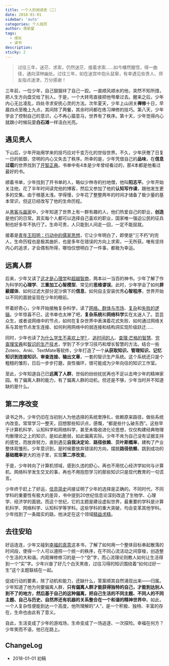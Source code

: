 ```yaml
---
title: 一个人的阅读史（二）
date: 2018-01-01
sidebar: 'auto'
categories: 个人经历
author: 夜航星
tags:
  - 成长
  - 读书
description:
sticky: 2
---
```


>   过往三年，迷茫、求索，仍然迷茫、接着求索……如今幡然醒悟，得一曲径，通向深林幽处。过往三年，如在迷宫中抱头鼠窜，有幸遇见些贵人、师友指点迷津，万分感谢！

三年前，一位少年，自己狠狠绊了自己一跤。一直顺风顺水的他，突然不知所措，把人生方向盘交给了别人。于是，一个大转弯直接把他甩晕过去。醒来之后，少年内心无比凌乱，四处寻求安抚心灵的方法。次年夏天，少年上山闭关**禅修**十日，早晨四点至晚上九点，其间除了两餐，其余时间都在练习禅修的技巧。第八天，少年学会了控制自己的意识，心不再心猿意马，世界有了秩序。第十天，少年觉得内心就跟小时候玩耍**白石滩**一样洁白光亮。

## 遇见贵人

下山后，少年开始用学来的技巧应对千变万化的世俗世界。不久，少年厌倦了日复一日的抵御，空明的内心又失去了秩序。所幸的是，少年凭借自己的**品味**，在**信息过载**的世界找到了[开智正典](https://www.douban.com/doulist/41691053/)。书单中有4本是少年曾经看过的，那4本都是他看过最好的书。

顺着书单，少年找到了开书单的人，略似少林寺的扫地僧，他叫**阳志平**。少年开始关注他，花了半年时间读完他的博客，然后又参加了他的**认知写作课**，跟他发生更多的交集。由于根基太浅，学得慢，少年花了整整两年的时间才储备了极少量的基本常识，但这已经改写了他的生命历程。

从[黑客与画家](https://book.douban.com/subject/6021440/)中，少年知道了世界上有一群有趣的人，他们热爱自己的职业，**创造**是他们的日常。其实每个人都可以选择自己喜欢的职业，国家唯一强迫公民的征兵制也好多年不执行了。生命可贵，人只能到人间走一回，一定不能屈就。

接着是[青年王阳明：行动中的儒家思想](https://book.douban.com/subject/24870782/)，它让少年明白了，即使是“三不朽”的完人，生命历程也是极其曲折，也是多年在错误的方向上求索，一无所获。唯有坚持内心的追求，才会偶有所得，哪怕仅想明白了一件事，都极为幸运。

## 远离人群

后来，少年又读了[这才是心理学](https://book.douban.com/subject/26287453/)和[超越智商](https://book.douban.com/subject/26605978/)，两本以一当百的神书。少年了解了作为科学的**心理学**、**三重加工心智模型**、常见的**思维谬误**。此时，少年学会了如何**屏蔽媒体**、如何过滤大部分泥沙俱下的**信息**，如何自主安装优秀**心智程序**，世界开始以不同的面貌呈现在少年的眼前。

怀着好奇心，少年开始接触复杂科学，读了[网络、群体与市场](https://book.douban.com/subject/6885949/)、[复杂](https://book.douban.com/subject/6749832/)和[失败的逻辑](https://book.douban.com/subject/5417235/)。少年惊喜不已，这书单也太神了吧，**复杂系统**和**网络科学**实在太迷人了。芸芸众生，或者说网络中的节点，如何在复杂世界中表演着花式失败、如何通过网络关系与其他节点发生连接、如何利用网络中的弱连接和结构洞实现阶级跃迁……

同时，少年也读了[为什么学生不喜欢上学? ](https://book.douban.com/subject/4864832/)、[追时间的人](https://book.douban.com/subject/26850526/)、[查理·芒格的智慧](https://book.douban.com/subject/26374572/)、[穷查理宝典](https://book.douban.com/subject/10485011/)和[智识的生产技术](https://book.douban.com/subject/26786537/)，学到了不少学习技巧和增长智慧的方法。结合一些Zotero、Anki、TextMate等软件，少年打造了一个**从获取知识、管理知识、记忆知识到连接知识、审查连接、输出文章**，一套的智识生产系统。这个系统还只是个粗糙的雏形，日后一步步打磨，良性循环，很可能成为少年向往的知识工作室。

至此，少年知道自己已**远离了人群**，世俗的纷纷扰扰再也不足以击垮少年的精神家园。有了偏离人群的能力，有了偏离人群的动机，但还是不够，少年当时并不知道缺的是什么。

## 第二序改变

读书之外，少年仍旧在当初别人为他选择的系统里挣扎，依赖原来路径，做些系统内改变。常常学习一整天，回想那些知识点，感慨，“都是些什么破东西”。这些早于计算机科学、认知科学和网络科学，甚至未吸收进化论思想，仅仅构建经典物理均衡理论之上的知识，是如此脆弱，如此偏离实际。少年不肯为自己没有证据支持的感觉，而放弃努力，直到遇见**自我决定论**、**路径依赖**、**贝叶斯概率**，建构了产业整体观雏形。少年意识到，是时候要放弃错误的方向，摆脱**路径依赖**，跳到成功的**基础概率**更大的池子里，实现**第二序改变**。

于是，少年转向了计算机领域，感到久违的舒心，再也不用忧心经济学如何与计算机、网络科学发生交叉的事，再也不用抱怨学习的那些知识只是现代教育的一句谎言。

少年终于赶上了好运，[信息简史](https://book.douban.com/subject/25752043/)间接证明了少年的选择是正确的。不同时代，不同学科的重要性有极大的差异，书中提到20世纪信息论深刻改造了生物学、心理学、经济学的面貌。而这个世纪，它的主题是建设虚拟世界，最重要的学科是计算机科学、网络科学、认知科学等学科。这些学科的重大突破，均会变革其他学科。少年找到了一条踏实的路，他决定在这个领域[精益求精](https://book.douban.com/subject/25830853/)。

## 去往安珀

好运连连，少年又碰到[幸福的真意](https://book.douban.com/subject/3422625/)这本书，了解了如何用一个整体目标串起散落的时间段，使得一个人可以遵照一个统一的秩序，在不同心流活动之间穿梭，创造整个生活的大和谐。内观禅修修习的是一个“空”字，而心流理论则教人如何让生活得到一个“实”字。少年兴奋了好几个白天黑夜，过往习得的知识围绕着“如何过好一生”这个主题联结在一起。

促成行动的要素，除了动机和能力，还缺什么，答案顺其自然涌现出来——归属。少年知道了他为何要偏离人群，**只有偏离人群才能获得独特的自己，才能到达别人到不了的地方，然后基于自己的这种偏离，把自己生活的不同主题、不同人的不同主题、自己与历史、自然界还有机器的关系整合在一个和谐的精神世界中**。如此，一个人复杂性便能到达一个高度，他所理解的“人”，是一个积极、独特、丰富的存在，生命也由此有了意义。

自此，生活变成了少年的游戏场，生命变成了一场追逐、一次探险。幸福在何方？少年笑而不语，他已在路上。

## ChangeLog

- 2018-01-01 初稿